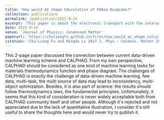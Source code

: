 ```yaml
---
title: "How would AI shape CALculation of PHAse Diagrams?"
collection: publications
permalink: /publication/2021-9-24
excerpt: 'This paper is about the electronic transport with the interacting dislon, which is the quantization of dislocations.'
date: 2021-9-24
venue: 'Journal of Physics: Condensed Matter'
paperurl: 'https://chuliangfu.github.io/files/how_would_ai_shape_calculation.pdf'
citation: 'Chu-Liang Fu and Mingda Li 2017 J. Phys.: Condens. Matter 29 325702'
---
```






This 2-page paper discussed the connection between current data-driven machine learning scheme and CALPHAD. From my own perspective, CALPHAD should be considered as one kind of machine learning tasks for materials thermodynamics function and phase diagram. The challenges of CALPHAD is exactly the challenge of data-driven machine learning, few data, multi-task, the multi source of data may lead to inconsistency, multi-object optimization. Besides, it is also part of science: the results should follow thermodynamics laws, the fundamental principles. Unfortunately, it seems that this kind of consideration is never widely acceptable both from CALPHAD community itself and other people. Although it's rejected and not appreciated due to the lack of quantitative illustration, I consider it's still useful to share the thoughts here and would never try to publish it.
